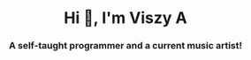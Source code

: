 <h1 align="center">Hi 👋, I'm Viszy A</h1>
<h3 align="center">A self-taught programmer and a current music artist!</h3>
<h3 align="center>Check Out my [Music](https://www.youtube.com/@ViszyA)</h3>
